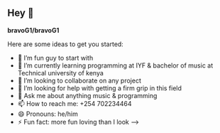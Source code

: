 ## Hey 👋


**bravoG1/bravoG1**

Here are some ideas to get you started:

- 🔭 I’m fun guy to start with
- 🌱 I’m currently learning programming at IYF & bachelor of music  at Technical university of kenya
- 👯 I’m looking to collaborate on any project
- 🤔 I’m looking for help with getting a firm grip in this field
- 💬 Ask me about anything music & programming
- 📫 How to reach me: +254 702234464
- 😄 Pronouns: he/him
- ⚡ Fun fact: more fun loving than I look
-->
